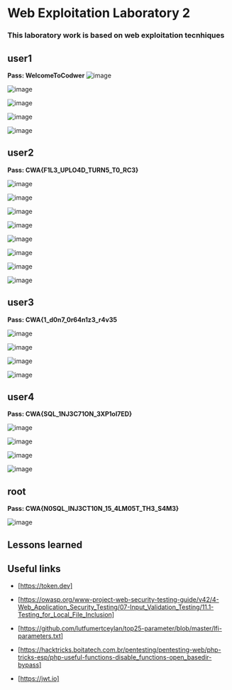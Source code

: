 # Web Exploitation Laboratory 2
### This laboratory work is based on web exploitation tecnhiques


## user1
**Pass:	WelcomeToCodwer**
![image](https://github.com/cbr1N/codwer/assets/95069685/1e245add-1f82-4e7f-80ff-cc61b218c289)

![image](https://github.com/cbr1N/codwer/assets/95069685/5dac2c89-50da-4d25-a8a3-e4833728538c)

![image](https://github.com/cbr1N/codwer/assets/95069685/ef9780d1-e66e-44d3-87b8-678bdbe2a340)

![image](https://github.com/cbr1N/codwer/assets/95069685/695aa46d-0e70-40c0-8fe0-9ea3bf3eadbf)

![image](https://github.com/cbr1N/codwer/assets/95069685/bf4e1e43-561a-4321-a36d-26224dbae655)




## user2
**Pass: CWA{F1L3_UPLO4D_TURN5_T0_RC3}**

![image](https://github.com/cbr1N/codwer/assets/95069685/88332b49-106b-4931-872f-c2984fd115fd)

![image](https://github.com/cbr1N/codwer/assets/95069685/46678105-af26-41c6-960f-3ac666cfe68e)

![image](https://github.com/cbr1N/codwer/assets/95069685/16a5e4e5-41f0-41bf-b86f-9efe57358374)

![image](https://github.com/cbr1N/codwer/assets/95069685/e3f1a00b-7d4b-4b56-a5a0-1edc83b27097)

![image](https://github.com/cbr1N/codwer/assets/95069685/d92e2b29-48ff-4220-8271-22d0676b64c1)

![image](https://github.com/cbr1N/codwer/assets/95069685/60325d41-94df-44a5-b347-6c8b72660aae)

![image](https://github.com/cbr1N/codwer/assets/95069685/9926849b-7b55-455f-9674-ae04b9786b54)

![image](https://github.com/cbr1N/codwer/assets/95069685/6e282a16-c536-40ae-bd10-48d3acae755c)

## user3
**Pass: CWA{1_d0n7_0r64n1z3_r4v35**

![image](https://github.com/cbr1N/codwer/assets/95069685/c76f2d53-1b5f-47de-8935-7a38a81e0427)

![image](https://github.com/cbr1N/codwer/assets/95069685/0ca68040-f890-412a-83b9-0e12793c5248)

![image](https://github.com/cbr1N/codwer/assets/95069685/4c6a0e63-14d7-4f67-95fc-b1eb23075d6e)

![image](https://github.com/cbr1N/codwer/assets/95069685/aed75af0-2f57-42a7-b98b-9b27151bdd64)


## user4
**Pass: CWA{SQL_1NJ3C71ON_3XP1oI7ED}**

![image](https://github.com/cbr1N/codwer/assets/95069685/223b4bdc-a24a-45ec-a712-6feb0aa2813a)

![image](https://github.com/cbr1N/codwer/assets/95069685/24241a13-6078-4917-9c6b-54d4b3c86342)

![image](https://github.com/cbr1N/codwer/assets/95069685/5f517686-dc1e-4675-b48f-8b78d37b09aa)

![image](https://github.com/cbr1N/codwer/assets/95069685/46d73748-fe8f-4f05-97ac-3782791c6af4)


## root
**Pass: CWA{N0SQL_INJ3CT10N_15_4LM05T_TH3_S4M3}**

![image](https://github.com/cbr1N/codwer/assets/95069685/1def2562-460e-4af5-8001-e0cec60cd7b1)

## Lessons learned



## Useful links

- [https://token.dev]
  
- [https://owasp.org/www-project-web-security-testing-guide/v42/4-Web_Application_Security_Testing/07-Input_Validation_Testing/11.1-Testing_for_Local_File_Inclusion]

- [https://github.com/lutfumertceylan/top25-parameter/blob/master/lfi-parameters.txt]
  
- [https://hacktricks.boitatech.com.br/pentesting/pentesting-web/php-tricks-esp/php-useful-functions-disable_functions-open_basedir-bypass]
  
- [https://jwt.io]
